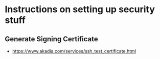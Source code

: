 # Instructions on setting up security stuff

## Generate Signing Certificate

 - https://www.akadia.com/services/ssh_test_certificate.html
